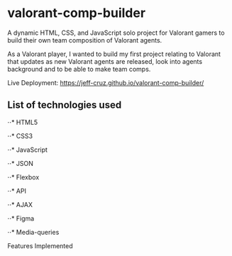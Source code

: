 # valorant-comp-builder

A dynamic HTML, CSS, and JavaScript solo project for Valorant gamers to build their own team composition of Valorant agents.

As a Valorant player, I wanted to build my first project relating to Valorant that updates as new Valorant agents are released, look into agents background and to be able to make team comps.

Live Deployment: https://jeff-cruz.github.io/valorant-comp-builder/

List of technologies used
-------------------------
⋅⋅* HTML5

⋅⋅* CSS3

⋅⋅* JavaScript

⋅⋅* JSON

⋅⋅* Flexbox

⋅⋅* API

⋅⋅* AJAX

⋅⋅* Figma

⋅⋅* Media-queries

Features Implemented
